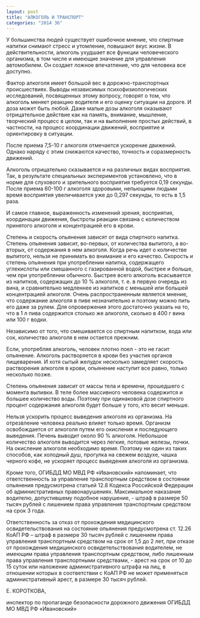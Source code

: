```yaml
---
layout: post
title: "АЛКОГОЛЬ И ТРАНСПОРТ"
categories: "2014 36"
---
```


У большинства людей существует ошибочное мнение, что спиртные напитки снимают стресс и утомление, повышают вкус жизни. В действительности, алкоголь ухудшает все функции человеческого организма, в том числе и имеющие значение для управления автомобилем. Он создает ложное впечатление, что для человека все доступно.

Фактор алкоголя имеет  большой вес в дорожно-транспортных происшествиях. Выводы независимых  психофизиологических исследований, посвященных этому вопросу, говорят о том,  что алкоголь меняет реакцию водителя и его оценку ситуации на дороге. И доза  может быть любой. Даже малые дозы алкоголя оказывают отрицательное действие как  на память, внимание, мышление, творческий процесс в целом, так и на выполнение  простых действий, в частности, на процесс координации движений, восприятие и  ориентировку в ситуации.

После приема 7,5-10 г  алкоголя отмечается ускорение движений. Однако наряду с этим снижаются  качество, точность и соразмерность движений.

Алкоголь отрицательно  сказывается и на различных видах восприятия. Так, в результате специальных  экспериментов установлено, что в норме для слухового и зрительного восприятия  требуется 0,19 секунды. После приема 60-100 г алкоголя здоровыми, непьющими  людьми время восприятия увеличивается уже до 0,297 секунды, то есть в 1,5 раза.

И самое главное,  выраженность изменений зрения, восприятия, координации движения, быстроты  реакции связана с количеством принятого алкоголя и концентрацией его в крови.

Степень и скорость  опьянения зависят от вида спиртного напитка. Степень опьянения зависит,  во-первых, от количества выпитого, а во-вторых, от содержания в нем алкоголя.  Когда речь идет о количестве выпитого, нельзя не принимать во внимание и его  качество. Скорость и степень опьянения при употреблении напитка, содержащего  углекислоты или смешанного с газированной водой, быстрее и больше, чем при  употреблении обычного. Быстрее всего алкоголь всасывается из напитков,  содержащих до 10 % алкоголя, т. е. в первую очередь из вина, и сравнительно  медленнее из напитков с меньшей или большей концентрацией алкоголя. Очень  распространенным является мнение, что содержание алкоголя в пиве незначительно  и поэтому можно пить его даже за рулем. Для опровержения этого достаточно  указать на то, что в 1 л пива содержится столько же алкоголя, сколько в 400 г  вина или 100 г водки.

Независимо от того,  что смешивается со спиртным напитком, вода или сок, количество алкоголя в нем  остается прежним.

Если, употребляя  алкоголь, человек плотно поел - это не гасит опьянение. Алкоголь растворяется в  крови без участия органов пищеварения. И хотя сытый желудок несколько замедляет  скорость растворения алкоголя в крови, опьянение наступит все равно, только  несколько позже.

Степень опьянения  зависит от массы тела и времени, прошедшего с момента выпивки. В теле более  массивного человека содержится и большее количество воды. Поэтому при  одинаковой дозе спиртного процент содержания алкоголя будет больше у того, кто  весит меньше.

Нельзя ускорить  процесс выведения алкоголя из организма. На отрезвление человека реально влияет  только время. Организм освобождается от алкоголя путем его окисления и  последующего выведения. Печень выводит около 90 % алкоголя. Небольшое  количество алкоголя выводится через легкие, потовые железы, почки. На окисление  алкоголя необходимо время. Поэтому ни один из таких способов, как холодный душ,  прогулка на свежем воздухе, чашка черного кофе, не ускоряет процесс выведения  алкоголя из организма.

Кроме того, ОГИБДД МО  МВД РФ «Ивановский» напоминает, что ответственность за управление транспортным  средством в состоянии опьянения предусмотрена статьей 12.8 Кодекса Российской  Федерации об административных правонарушениях. Максимальное наказание водителю,  допустившему подобное нарушение, - штраф в размере 50 тысяч рублей с лишением  права управления транспортным средством на срок 3 года.

Ответственность за  отказ от прохождения медицинского освидетельствования на состояние опьянения  предусмотрена ст. 12.26 КоАП РФ – штраф в размере 30 тысяч рублей с лишением  права управления транспортным средством на срок от 1,5 до 2 лет, при отказе от  прохождения медицинского освидетельствования водителем, не имеющим права  управления транспортным средством, либо лишенным права управления транспортными  средствами, - арест на срок от 10 до 15 суток или наложение административного  штрафа на лиц, в отношении которых в соответствии с КоАП РФ не может  применяться административный арест, в размере 30 тысяч рублей.

Е. КОРОТКОВА,

инспектор по  пропаганде безопасности дорожного движения ОГИБДД МО МВД РФ «Ивановский»



